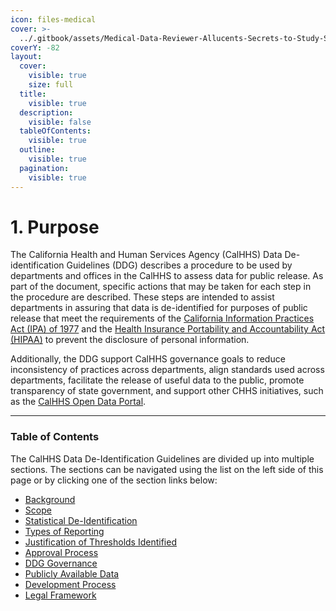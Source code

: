 ```yaml
---
icon: files-medical
cover: >-
  ../.gitbook/assets/Medical-Data-Reviewer-Allucents-Secrets-to-Study-Success.webp
coverY: -82
layout:
  cover:
    visible: true
    size: full
  title:
    visible: true
  description:
    visible: false
  tableOfContents:
    visible: true
  outline:
    visible: true
  pagination:
    visible: true
---
```


# 1. Purpose

The California Health and Human Services Agency (CalHHS) Data De-identification Guidelines (DDG) describes a procedure to be used by departments and offices in the CalHHS to assess data for public release. As part of the document, specific actions that may be taken for each step in the procedure are described. These steps are intended to assist departments in assuring that data is de-identified for purposes of public release that meet the requirements of the [California Information Practices Act (IPA) of 1977](https://leginfo.legislature.ca.gov/faces/codes_displayexpandedbranch.xhtml?tocCode=CIV\&division=3.\&title=1.8.\&part=4.\&chapter=1.\&article=) and the [Health Insurance Portability and Accountability Act (HIPAA)](https://www.hhs.gov/hipaa/for-professionals/security/laws-regulations/index.html) to prevent the disclosure of personal information.

Additionally, the DDG support CalHHS governance goals to reduce inconsistency of practices across departments, align standards used across departments, facilitate the release of useful data to the public, promote transparency of state government, and support other CHHS initiatives, such as the [CalHHS Open Data Portal](https://data.chhs.ca.gov).

***

### Table of Contents

The CalHHS Data De-Identification Guidelines are divided up into multiple sections. The sections can be navigated using the list on the left side of this page or by clicking one of the section links below:

* [Background](background.md)
* [Scope](scope.md)
* [Statistical De-Identification](4.-statistical-de-identification/)
* [Types of Reporting](5.-types-of-reporting/)
* [Justification of Thresholds Identified](6.-justification-of-thresholds-identified/)
* [Approval Process](7.-approval-process.md)
* [DDG Governance](8.-ddg-governance.md)
* [Publicly Available Data](9.-publicly-available-data.md)
* [Development Process](10.-development-process.md)
* [Legal Framework](11.-legal-framework.md)
